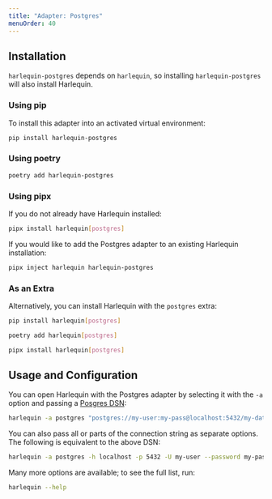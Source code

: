 ```yaml
---
title: "Adapter: Postgres"
menuOrder: 40
---
```


## Installation

`harlequin-postgres` depends on `harlequin`, so installing `harlequin-postgres` will also install Harlequin.

### Using pip

To install this adapter into an activated virtual environment:

```bash
pip install harlequin-postgres
```

### Using poetry

```bash
poetry add harlequin-postgres
```

### Using pipx

If you do not already have Harlequin installed:

```bash
pipx install harlequin[postgres]
```

If you would like to add the Postgres adapter to an existing Harlequin installation:

```bash
pipx inject harlequin harlequin-postgres
```

### As an Extra

Alternatively, you can install Harlequin with the `postgres` extra:

```bash
pip install harlequin[postgres]
```

```bash
poetry add harlequin[postgres]
```

```bash
pipx install harlequin[postgres]
```

## Usage and Configuration

You can open Harlequin with the Postgres adapter by selecting it with the `-a` option and passing a [Posgres DSN](https://www.postgresql.org/docs/current/libpq-connect.html#LIBPQ-CONNSTRING):

```bash
harlequin -a postgres "postgres://my-user:my-pass@localhost:5432/my-database"
```

You can also pass all or parts of the connection string as separate options. The following is equivalent to the above DSN:

```bash
harlequin -a postgres -h localhost -p 5432 -U my-user --password my-pass -d my-database
```

Many more options are available; to see the full list, run:

```bash
harlequin --help
```
